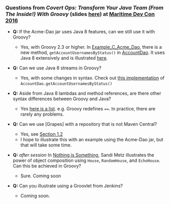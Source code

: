 
### Questions from *Covert Ops: Transform Your Java Team (From The Inside!) With Groovy* (slides [here](http://codetojoy.github.io/talk_maritimedevcon_groovy/assets/player/KeynoteDHTMLPlayer.html#0)) at [Maritime Dev Con 2016](http://maritimedevcon.ca/) 

* **Q:** If the Acme-Dao jar uses Java 8 features, can we still use it with Groovy?
    * Yes, with Groovy 2.3 or higher. In [Example_C_Acme_Dao](http://bit.ly/25FKJoO), there is a new method, `getAccountUsernamesByStatus()` in [AccountDao](http://bit.ly/1ZphhzN). It uses Java 8 extensively and is illustrated [here](http://bit.ly/1PxmGV4).

* **Q:** Can we use Java 8 streams in Groovy?
    * Yes, with some changes in syntax. Check out [this implementation](http://bit.ly/1O9nsr1) of `AccountDao.getAccountUsernamesByStatus()` 

* **Q:** Aside from Java 8 lambdas and method references, are there other syntax differences between Groovy and Java?
    * Yes [here is a list](http://groovy-lang.org/differences.html). e.g. Groovy redefines `==`. In practice, there are rarely any problems.

* **Q:** Can we use [Grapes] with a repository that is not Maven Central?
    * Yes, see [Section 1.2](http://docs.groovy-lang.org/latest/html/documentation/grape.html)
    * I hope to illustrate this with an example using the Acme-Dao jar, but that will take some time.

* **Q:** *after session* In [Nothing is Something](https://www.youtube.com/watch?v=OMPfEXIlTVE), Sandi Metz illustrates the power of object composition using `House`, `RandomHouse`, and `EchoHouse`. Can this be achieved in Groovy?
    * Sure. Coming soon

* **Q:** Can you illustrate using a Groovlet from Jenkins?
    * Coming soon.

